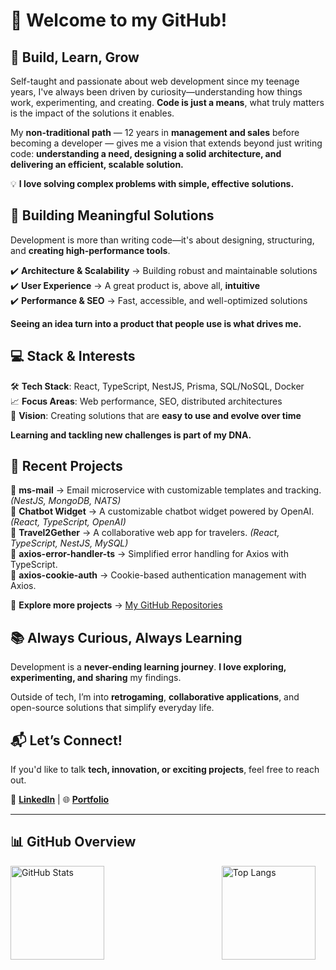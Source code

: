 # 👋 **Welcome to my GitHub!**  

## 🚀 **Build, Learn, Grow**  

Self-taught and passionate about web development since my teenage years, I've always been driven by curiosity—understanding how things work, experimenting, and creating. **Code is just a means**, what truly matters is the impact of the solutions it enables.  

My **non-traditional path** — 12 years in **management and sales** before becoming a developer — gives me a vision that extends beyond just writing code: **understanding a need, designing a solid architecture, and delivering an efficient, scalable solution.**  

💡 **I love solving complex problems with simple, effective solutions.**  

## 🔹 **Building Meaningful Solutions**  

Development is more than writing code—it's about designing, structuring, and **creating high-performance tools**.  

✔️ **Architecture & Scalability** → Building robust and maintainable solutions  
✔️ **User Experience** → A great product is, above all, **intuitive**  
✔️ **Performance & SEO** → Fast, accessible, and well-optimized solutions  

**Seeing an idea turn into a product that people use is what drives me.**  

## 💻 **Stack & Interests**  

🛠️ **Tech Stack**: React, TypeScript, NestJS, Prisma, SQL/NoSQL, Docker  
📈 **Focus Areas**: Web performance, SEO, distributed architectures  
🎯 **Vision**: Creating solutions that are **easy to use and evolve over time**  

**Learning and tackling new challenges is part of my DNA.**  

## 🚀 **Recent Projects**  

🔹 **ms-mail** → Email microservice with customizable templates and tracking. *(NestJS, MongoDB, NATS)*  
🔹 **Chatbot Widget** → A customizable chatbot widget powered by OpenAI. *(React, TypeScript, OpenAI)*  
🔹 **Travel2Gether** → A collaborative web app for travelers. *(React, TypeScript, NestJS, MySQL)*  
🔹 **axios-error-handler-ts** → Simplified error handling for Axios with TypeScript.  
🔹 **axios-cookie-auth** → Cookie-based authentication management with Axios.  

📂 **Explore more projects** → [My GitHub Repositories](https://github.com/Jszigeti?tab=repositories)  

## 📚 **Always Curious, Always Learning**  

Development is a **never-ending learning journey**. **I love exploring, experimenting, and sharing** my findings.  

Outside of tech, I’m into **retrogaming**, **collaborative applications**, and open-source solutions that simplify everyday life.  

## 📬 **Let’s Connect!**  
If you'd like to talk **tech, innovation, or exciting projects**, feel free to reach out.  

🔗 **[LinkedIn](https://www.linkedin.com/in/jonas-szigeti/)** | 🌐 **[Portfolio](https://jsproject.fr/)**  
___________________________________________________________________________

## 📊 **GitHub Overview**

<div style="display: flex;">
  <img src="https://github-readme-stats.vercel.app/api?username=Jszigeti&show_icons=true&theme=nord" alt="GitHub Stats" style="flex: 2; max-width: 67%; height: 150px;" />
  <img src="https://github-readme-stats.vercel.app/api/top-langs/?username=Jszigeti&layout=compact&theme=nord&hide=html,css,scss" alt="Top Langs" style="flex: 1; max-width: 33%; height: 150px;" />
</div>
